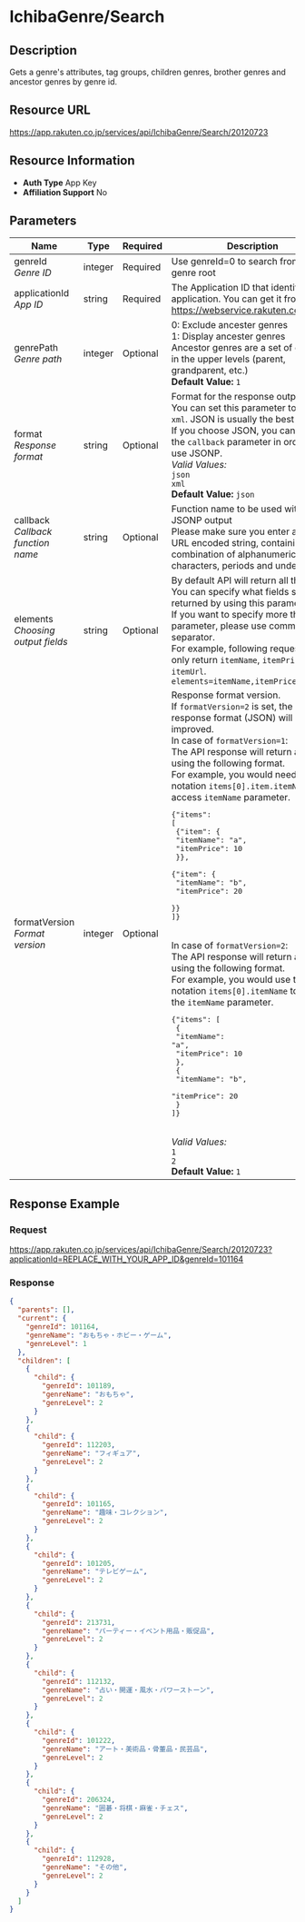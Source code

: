 
# IchibaGenre/Search

## Description

Gets a genre's attributes, tag groups, children genres, brother genres and ancestor genres by genre id.
## Resource URL

https://app.rakuten.co.jp/services/api/IchibaGenre/Search/20120723
## Resource Information

* **Auth Type** App Key
* **Affiliation Support** No

## Parameters

Name | Type | Required | Description
 --- | --- | --- | --- 
genreId<br>*Genre ID* | integer | Required | Use genreId=0 to search from the genre root
applicationId<br>*App ID* | string | Required | The Application ID that identifies your application. You can get it from <a href="https://webservice.rakuten.co.jp/" target="_blank">https://webservice.rakuten.co.jp/</a>.
genrePath<br>*Genre path* | integer | Optional | 0: Exclude ancester genres <br>1: Display ancester genres <br>Ancestor genres are a set of genres in the upper levels (parent, grandparent, etc.)<br>**Default Value:** <code>1</code>
format<br>*Response format* | string | Optional | Format for the response output.<br>You can set this parameter to <code>json</code> or <code>xml</code>. JSON is usually the best option.<br>If you choose JSON, you can also set the <code>callback</code> parameter in order to use JSONP.<br>*Valid Values:*<br><code>json</code> <br><code>xml</code> <br>**Default Value:** <code>json</code>
callback<br>*Callback function name* | string | Optional | Function name to be used with the JSONP output<br>Please make sure you enter a UTF-8 URL encoded string, containing only a combination of alphanumeric characters, periods and underscores.
elements<br>*Choosing output fields* | string | Optional | By default API will return all the fields. You can specify what fields should be returned by using this parameter.<br>If you want to specify more than one parameter, please use comma (<code>,</code>) as separator.<br>For example, following request will only return <code>itemName</code>, <code>itemPrice</code> and <code>itemUrl</code>.<br><code>elements=itemName,itemPrice,itemUrl</code>
formatVersion<br>*Format version* | integer | Optional | Response format version.<br>If <code>formatVersion=2</code> is set, the response format (JSON) will be improved.<br>In case of <code>formatVersion=1</code>:<br>The API response will return an array using the following format.<br>For example, you would need to use notation <code>items[0].item.itemName</code> to access <code>itemName</code> parameter.<br><pre class="prettyprint">{"items": [<br>    {"item": {<br>        "itemName": "a",<br>        "itemPrice": 10<br>    }},<br>    {"item": {<br>        "itemName": "b",<br>        "itemPrice": 20<br>    }}<br>]}</pre><br>In case of <code>formatVersion=2</code>:<br>The API response will return an array using the following format.<br>For example, you would use the notation <code>items[0].itemName</code> to access the <code>itemName</code> parameter.<br><pre class="prettyprint">{"items": [<br>    {<br>        "itemName": "a",<br>        "itemPrice": 10<br>    },<br>    {<br>        "itemName": "b",<br>        "itemPrice": 20<br>    }<br>]}</pre><br>*Valid Values:*<br><code>1</code> <br><code>2</code> <br>**Default Value:** <code>1</code>
## Response Example

### Request

https://app.rakuten.co.jp/services/api/IchibaGenre/Search/20120723?applicationId=REPLACE_WITH_YOUR_APP_ID&genreId=101164
### Response

```json
{
  "parents": [],
  "current": {
    "genreId": 101164,
    "genreName": "おもちゃ・ホビー・ゲーム",
    "genreLevel": 1
  },
  "children": [
    {
      "child": {
        "genreId": 101189,
        "genreName": "おもちゃ",
        "genreLevel": 2
      }
    },
    {
      "child": {
        "genreId": 112203,
        "genreName": "フィギュア",
        "genreLevel": 2
      }
    },
    {
      "child": {
        "genreId": 101165,
        "genreName": "趣味・コレクション",
        "genreLevel": 2
      }
    },
    {
      "child": {
        "genreId": 101205,
        "genreName": "テレビゲーム",
        "genreLevel": 2
      }
    },
    {
      "child": {
        "genreId": 213731,
        "genreName": "パーティー・イベント用品・販促品",
        "genreLevel": 2
      }
    },
    {
      "child": {
        "genreId": 112132,
        "genreName": "占い・開運・風水・パワーストーン",
        "genreLevel": 2
      }
    },
    {
      "child": {
        "genreId": 101222,
        "genreName": "アート・美術品・骨董品・民芸品",
        "genreLevel": 2
      }
    },
    {
      "child": {
        "genreId": 206324,
        "genreName": "囲碁・将棋・麻雀・チェス",
        "genreLevel": 2
      }
    },
    {
      "child": {
        "genreId": 112928,
        "genreName": "その他",
        "genreLevel": 2
      }
    }
  ]
}
```


